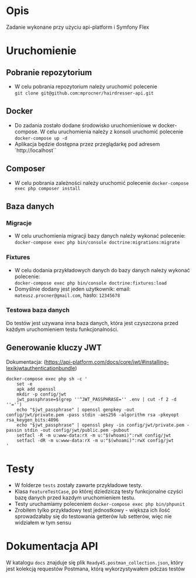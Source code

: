 # Opis

Zadanie wykonane przy użyciu api-platform i Symfony Flex

# Uruchomienie

## Pobranie repozytorium
* W celu pobrania repozytorium należy uruchomić polecenie\
`git clone git@github.com:mprocner/hairdresser-api.git`
## Docker
* Do zadania zostało dodane środowisko uruchomieniowe w docker-compose.
W celu uruchomienia należy z konsoli uruchomić polecenie \
`docker-compose up -d`
* Aplikacja będzie dostępna przez przeglądarkę pod adresem\
`http://localhost``
## Composer
* W celu pobrania zależności należy uruchomić polecenie
`docker-compose exec php composer install`

## Baza danych
### Migracje
* W celu uruchomienia migracji bazy danych należy wykonać polecenie:\
`docker-compose exec php bin/console doctrine:migrations:migrate`
### Fixtures
* W celu dodania przykładowych danych do bazy danych należy wykonać polecenie:\
`docker-compose exec php bin/console doctrine:fixtures:load`
* Domyślnie dodany jest jeden użytkownik: email: `mateusz.procner@gmail.com`, hasło: `12345678`  
### Testowa baza danych
Do testów jest uzywana inna baza danych, która jest czyszczona przed każdym uruchomieniem testu funkcjonalności.

## Generowanie kluczy JWT
Dokumentacja: (https://api-platform.com/docs/core/jwt/#installing-lexikjwtauthenticationbundle)
```
docker-compose exec php sh -c '
    set -e
    apk add openssl
    mkdir -p config/jwt
    jwt_passphrase=$(grep ''^JWT_PASSPHRASE='' .env | cut -f 2 -d ''='')
    echo "$jwt_passphrase" | openssl genpkey -out config/jwt/private.pem -pass stdin -aes256 -algorithm rsa -pkeyopt rsa_keygen_bits:4096
    echo "$jwt_passphrase" | openssl pkey -in config/jwt/private.pem -passin stdin -out config/jwt/public.pem -pubout
    setfacl -R -m u:www-data:rX -m u:"$(whoami)":rwX config/jwt
    setfacl -dR -m u:www-data:rX -m u:"$(whoami)":rwX config/jwt
'
```
# Testy
* W folderze `tests` zostały zawarte przykładowe testy.
* Klasa `FeatureTestCase`, po której dziedziczą testy funkcjonalne czyści bazę danych przed kazdym uruchomieniem testu.
* Testy uruchamiamy poleceniem `docker-compose exec php bin/phpunit`
* Zrobiłem tylko przykładowy test jednostkowy - większa ich ilość sprowadzałaby się do testowania getterów lub setterów, więc nie widziałem w tym sensu
 
# Dokumentacja API
W katalogu `docs` znajduje się plik `Ready4S.postman_collection.json`, który jest kolekcją requestów Postmana, którą wykorzystywałem pdczas testów
